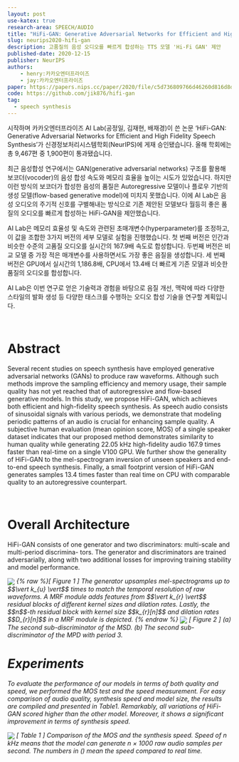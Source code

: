 ```yaml
---
layout: post
use-katex: true
research-area: SPEECH/AUDIO
title: "HiFi-GAN: Generative Adversarial Networks for Efficient and High Fidelity Speech Synthesis"
slug: neurips2020-hifi-gan
description: 고품질의 음성 오디오를 빠르게 합성하는 TTS 모델 'Hi-Fi GAN' 제안
published-date: 2020-12-15
publisher: NeurIPS
authors:
    - henry:카카오엔터프라이즈
    - jay:카카오엔터프라이즈
paper: https://papers.nips.cc/paper/2020/file/c5d736809766d46260d816d8dbc9eb44-Paper.pdf
code: https://github.com/jik876/hifi-gan
tag:
  - speech synthesis
---
```


시작하며
카카오엔터프라이즈 AI Lab(공정일, 김재현, 배재경)이 쓴 논문 ‘HiFi-GAN: Generative Adversarial Networks for Efficient and High Fidelity Speech Synthesis’가 신경정보처리시스템학회(NeurIPS)에 게재 승인됐습니다. 올해 학회에는 총 9,467편 중 1,900편이 통과됐습니다.

최근 음성합성 연구에서는 GAN(generative adversarial networks) 구조를 활용해 보코더(vocoder)의 음성 합성 속도와 메모리 효율을 높이는 시도가 있었습니다. 하지만 이런 방식의 보코더가 합성한 음성의 품질은 Autoregressive 모델이나 플로우 기반의 생성 모델(flow-based generative model)에 미치지 못했습니다. 이에 AI Lab은 음성 오디오의 주기적 신호를 구별해내는 방식으로 기존 제안된 모델보다 월등히 좋은 품질의 오디오를 빠르게 합성하는 HiFi-GAN을 제안했습니다.

AI Lab은 메모리 효율성 및 속도와 관련된 초매개변수(hyperparameter)를 조정하고, 이 값을 조합한 3가지 버전의 세부 모델로 실험을 진행했습니다. 첫 번째 버전은 인간과 비슷한 수준의 고품질 오디오를 실시간의 167.9배 속도로 합성합니다. 두번째 버전은 비교 모델 중 가장 적은 매개변수를 사용하면서도 가장 좋은 음질을 생성합니다. 세 번째 버전은 GPU에서 실시간의 1,186.8배, CPU에서 13.4배 더 빠르게 기존 모델과 비슷한 품질의 오디오를 합성합니다.

AI Lab은 이번 연구로 얻은 기술력과 경험을 바탕으로 음질 개선, 맥락에 따라 다양한 스타일의 발화 생성 등 다양한 태스크를 수행하는 오디오 합성 기술을 연구할 계획입니다.

<br/>

# Abstract

Several recent studies on speech synthesis have employed generative adversarial networks (GANs) to produce raw waveforms. Although such methods improve the sampling efficiency and memory usage, their sample quality has not yet reached that of autoregressive and flow-based generative models. In this study, we propose HiFi-GAN, which achieves both efficient and high-fidelity speech synthesis. As speech audio consists of sinusoidal signals with various periods, we demonstrate that modeling periodic patterns of an audio is crucial for enhancing sample quality. A subjective human evaluation (mean opinion score, MOS) of a single speaker dataset indicates that our proposed method demonstrates similarity to human quality while generating 22.05 kHz high-fidelity audio 167.9 times faster than real-time on a single V100 GPU. We further show the generality of HiFi-GAN to the mel-spectrogram inversion of unseen speakers and end-to-end speech synthesis. Finally, a small footprint version of HiFi-GAN generates samples 13.4 times faster than real time on CPU with comparable quality to an autoregressive counterpart.

<br/>

# Overall Architecture

HiFi-GAN consists of one generator and two discriminators: multi-scale and multi-period discrimina- tors. The generator and discriminators are trained adversarially, along with two additional losses for improving training stability and model performance.

<img src="{{ site.url }}/assets/img/2020-12-15-hifi-gan/001.png" align="center">
<em>{% raw %}[ Figure 1 ] The generator upsamples mel-spectrograms up to $$\vert k_{u} \vert$$ times to match the temporal resolution of raw waveforms. A MRF module adds features from $$\vert k_{r} \vert$$ residual blocks of different kernel sizes and dilation rates. Lastly, the $$n$$-th residual block with kernel size $$k_{r}[n]$$ and dilation rates $$D_{r}[n]$$ in a MRF module is depicted.
{% endraw %}</em>

<img src="{{ site.url }}/assets/img/2020-12-15-hifi-gan/002.png" align="center">
<em>[ Figure 2 ] (a) The second sub-discriminator of the MSD. (b) The second sub-discriminator of the MPD with period 3.

<br/>

# Experiments

To evaluate the performance of our models in terms of both quality and speed, we performed the MOS test and the speed measurement. For easy comparison of audio quality, synthesis speed and model size, the results are compiled and presented in Table1. Remarkably, all variations of HiFi-GAN scored higher than the other model. Moreover, it shows a significant improvement in terms of synthesis speed.

<img src="{{ site.url }}/assets/img/2020-12-15-hifi-gan/003.png" align="center">
<em>[ Table 1 ] Comparison of the MOS and the synthesis speed. Speed of n kHz means that the model can generate n × 1000 raw audio samples per second. The numbers in () mean the speed compared to real time.</em>
